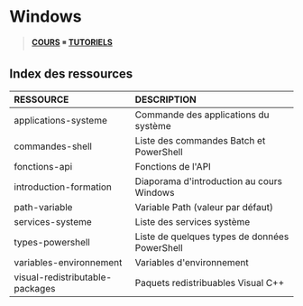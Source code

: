 # Windows

> [**COURS**](https://www.youtube.com/playlist?list=PLrSOXFDHBtfFl6k7dLGdm3vrqYufjpwBw) ◾ [**TUTORIELS**](https://www.youtube.com/playlist?list=PLrSOXFDHBtfFrcRVrJ2ELX2_160l_CpQd)

## Index des ressources

|RESSOURCE|DESCRIPTION|
|:--|:--|
|applications-systeme|Commande des applications du système|
|commandes-shell|Liste des commandes Batch et PowerShell|
|fonctions-api|Fonctions de l'API|
|introduction-formation|Diaporama d'introduction au cours Windows|
|path-variable|Variable Path (valeur par défaut)|
|services-systeme|Liste des services système|
|types-powershell|Liste de quelques types de données PowerShell|
|variables-environnement|Variables d'environnement|
|visual-redistributable-packages|Paquets redistribuables Visual C++|
